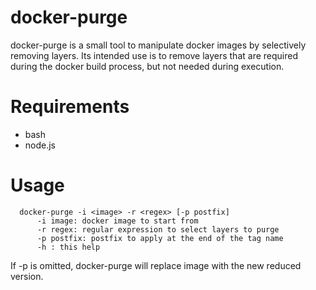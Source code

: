 docker-purge
===

docker-purge is a small tool to manipulate docker images by selectively removing
layers. Its intended use is to remove layers that are required during the docker
build process, but not needed during execution.

Requirements
===

 - bash
 - node.js

Usage
===

```
  docker-purge -i <image> -r <regex> [-p postfix]
      -i image: docker image to start from
      -r regex: regular expression to select layers to purge
      -p postfix: postfix to apply at the end of the tag name
      -h : this help
```

If -p is omitted, docker-purge will replace image with the new reduced version.
